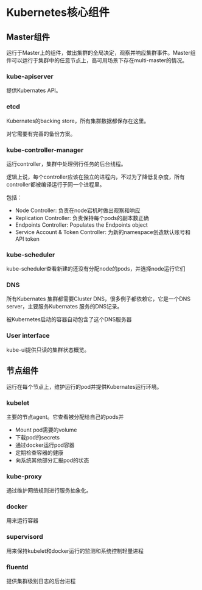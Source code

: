 # Kubernetes核心组件

## Master组件

运行于Master上的组件，做出集群的全局决定，观察并响应集群事件。Master组件可以运行于集群中的任意节点上，高可用场景下存在multi-master的情况。

### kube-apiserver

提供Kubernates API。

### etcd

Kubernates的backing store，所有集群数据都保存在这里。

对它需要有完善的备份方案。


### kube-controller-manager

运行controller，集群中处理例行任务的后台线程。 

逻辑上说，每个controller应该在独立的进程内，不过为了降低复杂度，所有controller都被编译运行于同一个进程里。

包括：

* Node Controller: 负责在node宕机时做出观察和响应
* Replication Controller: 负责保持每个pods的副本数正确
* Endpoints Controller: Populates the Endpoints object
* Service Account & Token Controller: 为新的namespace创造默认账号和API token

### kube-scheduler

kube-scheduler查看新建的还没有分配node的pods，并选择node运行它们

### DNS

所有Kubernates 集群都需要Cluster DNS，很多例子都依赖它，它是一个DNS server，主要服务Kubernates 服务的DNS记录。

被Kubernetes启动的容器自动包含了这个DNS服务器

### User interface

kube-ui提供只读的集群状态概览。


## 节点组件

运行在每个节点上，维护运行的pod并提供Kubernates运行环境。

### kubelet

主要的节点agent。它查看被分配给自己的pods并

* Mount pod需要的volume
* 下载pod的secrets
* 通过docker运行pod容器
* 定期检查容器的健康
* 向系统其他部分汇报pod的状态

### kube-proxy

通过维护网络规则进行服务抽象化。

### docker

用来运行容器

### supervisord

用来保持kubelet和docker运行的监测和系统控制轻量进程

### fluentd

提供集群级别日志的后台进程

